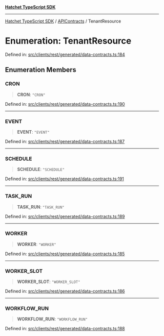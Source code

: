 [**Hatchet TypeScript SDK**](../../../../README.md)

***

[Hatchet TypeScript SDK](../../../../README.md) / [APIContracts](../README.md) / TenantResource

# Enumeration: TenantResource

Defined in: [src/clients/rest/generated/data-contracts.ts:184](https://github.com/hatchet-dev/hatchet/blob/0288a24f2e9f14787135b399bd47182f4d1260d9/sdks/typescript/src/clients/rest/generated/data-contracts.ts#L184)

## Enumeration Members

### CRON

> **CRON**: `"CRON"`

Defined in: [src/clients/rest/generated/data-contracts.ts:190](https://github.com/hatchet-dev/hatchet/blob/0288a24f2e9f14787135b399bd47182f4d1260d9/sdks/typescript/src/clients/rest/generated/data-contracts.ts#L190)

***

### EVENT

> **EVENT**: `"EVENT"`

Defined in: [src/clients/rest/generated/data-contracts.ts:187](https://github.com/hatchet-dev/hatchet/blob/0288a24f2e9f14787135b399bd47182f4d1260d9/sdks/typescript/src/clients/rest/generated/data-contracts.ts#L187)

***

### SCHEDULE

> **SCHEDULE**: `"SCHEDULE"`

Defined in: [src/clients/rest/generated/data-contracts.ts:191](https://github.com/hatchet-dev/hatchet/blob/0288a24f2e9f14787135b399bd47182f4d1260d9/sdks/typescript/src/clients/rest/generated/data-contracts.ts#L191)

***

### TASK\_RUN

> **TASK\_RUN**: `"TASK_RUN"`

Defined in: [src/clients/rest/generated/data-contracts.ts:189](https://github.com/hatchet-dev/hatchet/blob/0288a24f2e9f14787135b399bd47182f4d1260d9/sdks/typescript/src/clients/rest/generated/data-contracts.ts#L189)

***

### WORKER

> **WORKER**: `"WORKER"`

Defined in: [src/clients/rest/generated/data-contracts.ts:185](https://github.com/hatchet-dev/hatchet/blob/0288a24f2e9f14787135b399bd47182f4d1260d9/sdks/typescript/src/clients/rest/generated/data-contracts.ts#L185)

***

### WORKER\_SLOT

> **WORKER\_SLOT**: `"WORKER_SLOT"`

Defined in: [src/clients/rest/generated/data-contracts.ts:186](https://github.com/hatchet-dev/hatchet/blob/0288a24f2e9f14787135b399bd47182f4d1260d9/sdks/typescript/src/clients/rest/generated/data-contracts.ts#L186)

***

### WORKFLOW\_RUN

> **WORKFLOW\_RUN**: `"WORKFLOW_RUN"`

Defined in: [src/clients/rest/generated/data-contracts.ts:188](https://github.com/hatchet-dev/hatchet/blob/0288a24f2e9f14787135b399bd47182f4d1260d9/sdks/typescript/src/clients/rest/generated/data-contracts.ts#L188)
